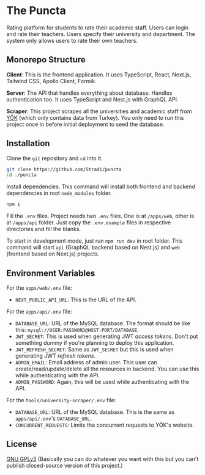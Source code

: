 # The Puncta

Rating platform for students to rate their academic staff. Users can login and rate their teachers. Users specify their university and department. The system only allows users to rate their own teachers.
## Monorepo Structure

**Client**: This is the frontend application. It uses TypeScript, React, Next.js, Tailwind CSS, Apollo Client, Formik.

**Server**: The API that handles everything about database. Handles authentication too. It uses TypeScript and Nest.js with GraphQL API.

**Scraper**: This project scrapes all the universities and academic staff from [YÖK](yokatlas.yok.gov.tr) (which only contains data from Turkey). You only need to run this project once in before initial deployment to seed the database.
## Installation

Clone the `git` repository and `cd` into it.

```bash
git clone https://github.com/Stradi/puncta
cd ./puncta
```

Install dependencies. This command will install both frontend and backend dependencies in root `node_modules` folder.

```bash
npm i
```

Fill the `.env` files. Project needs two `.env` files. One is at `/apps/web`, other is at `/apps/api` folder. Just copy the `.env.example` files in respective directories and fill the blanks.

To start in development mode, just run `npm run dev` in root folder. This command will start `api` (GraphQL backend based on Nest.js) and `web` (frontend based on Next.js) projects.
## Environment Variables

For the `apps/web/.env` file:

- `NEXT_PUBLIC_API_URL`: This is the URL of the API.

For the `apps/api/.env` file:

- `DATABASE_URL`: URL of the MySQL database. The format should be like this: `mysql://USER:PASSWORD@HOST:PORT/DATABASE`.
- `JWT_SECRET`: This is used when generating JWT _access tokens_. Don't put something dummy if you're planning to deploy this application.
- `JWT_REFRESH_SECRET`: Same as `JWT_SECRET` but this is used when generating JWT _refresh tokens_.
- `ADMIN_EMAIL`: Email address of admin user. This user can create/read/update/delete all the resources in backend. You can use this while authenticating with the API.
- `ADMIN_PASSWORD`: Again, this will be used while authenticating with the API.

For the `tools/university-scraper/.env` file:

- `DATABASE_URL`: URL of the MySQL database. This is the same as `apps/api/.env`'s `DATABASE_URL`.
- `CONCURRENT_REQUESTS`: Limits the concurrent requests to YÖK's website.
## License

[GNU GPLv3](https://choosealicense.com/licenses/gpl-3.0/) (Basically you can do whatever you want with this but you can't publish closed-source version of this project.)
